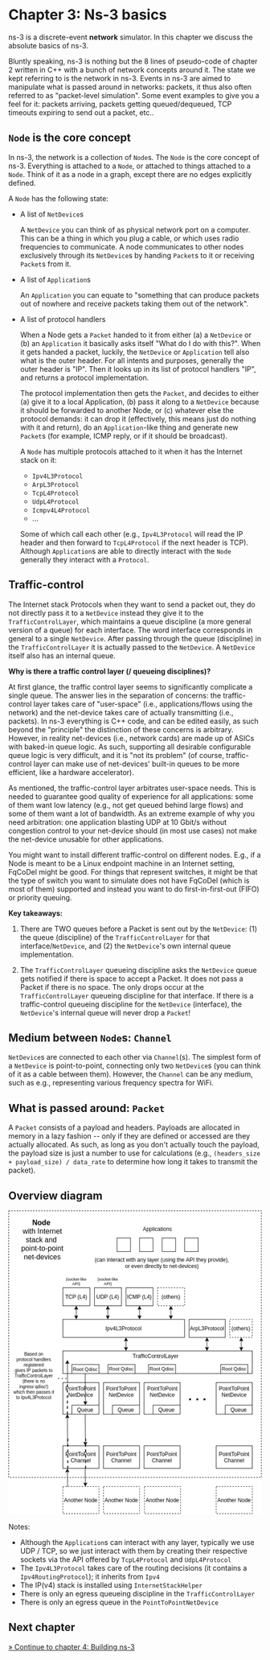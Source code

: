 # Chapter 3: Ns-3 basics

ns-3 is a discrete-event **network** simulator. In this chapter we discuss
the absolute basics of ns-3.

Bluntly speaking, ns-3 is nothing but the 8 lines of pseudo-code of chapter 2
written in C++ with a bunch of network concepts around it. The state we kept
referring to is the network in ns-3. Events in ns-3 are aimed to manipulate
what is passed around in networks: packets, it thus also often referred to
as "packet-level simulation". Some event examples to give you a feel for it:
packets arriving, packets getting queued/dequeued, TCP timeouts expiring to
send out a packet, etc..


## `Node` is the core concept

In ns-3, the network is a collection of `Node`s. The `Node` is the core concept of ns-3.
Everything is attached to a `Node`, or attached to things attached to a `Node`.
Think of it as a node in a graph, except there are no edges explicitly defined.

A `Node` has the following state:

- A list of `NetDevice`s

  A `NetDevice` you can think of as physical network port on a computer. This can be
  a thing in which you plug a cable, or which uses radio frequencies to communicate.
  A node communicates to other nodes exclusively through its `NetDevice`s by handing
  `Packet`s to it or receiving `Packet`s from it.

- A list of `Application`s
  
  An `Application` you can equate to "something that can produce packets out of nowhere
  and receive packets taking them out of the network".
  
- A list of protocol handlers

  When a Node gets a `Packet` handed to it from either (a) a `NetDevice` or (b) an `Application`
  it basically asks itself "What do I do with this?". When it gets handed a packet, luckily,
  the `NetDevice` or `Application` tell also what is the outer header. For all intents and 
  purposes, generally the outer header is "IP". Then it looks up in its list of protocol handlers
  "IP", and returns a protocol implementation.
  
  The protocol implementation then gets the `Packet`, and decides to either (a) give it to a local
  Application, (b) pass it along to a `NetDevice` because it should be forwarded to another Node,
  or (c) whatever else the protocol demands: it can drop it (effectively, this means
  just do nothing with it and return), do an `Application`-like thing and generate new `Packet`s
  (for example, ICMP reply, or if it should be broadcast).
  
  A `Node` has multiple protocols attached to it when it has the Internet stack on it:
  * `Ipv4L3Protocol`
  * `ArpL3Protocol`
  * `TcpL4Protocol`
  * `UdpL4Protocol`
  * `Icmpv4L4Protocol`
  * ...
  
  Some of which call each other (e.g., `Ipv4L3Protocol` will read the IP header and then
  forward to `TcpL4Protocol` if the next header is TCP). Although `Application`s are able
  to directly interact with the `Node` generally they interact with a `Protocol`.


## Traffic-control

The Internet stack Protocols when they want to send a packet out, they do not directly
pass it to a `NetDevice` instead they give it to the `TrafficControlLayer`, which maintains
a queue discipline (a more general version of a queue) for each interface. The word interface
corresponds in general to a single `NetDevice`. After passing through the queue (discipline)
in the `TrafficControlLayer` it is actually passed to the `NetDevice`. A `NetDevice` itself
also has an internal queue.
 
**Why is there a traffic control layer (/ queueing disciplines)?**

At first glance, the traffic control layer seems to significantly complicate a single queue.
The answer lies in the separation of concerns: the traffic-control layer takes care of
"user-space" (i.e., applications/flows using the network) and the net-device takes care of
actually transmitting (i.e., packets). In ns-3 everything is C++ code, and can be edited easily,
as such beyond the "principle" the distinction of these concerns is arbitrary.
However, in reality net-devices (i.e., network cards) are made up of ASICs with baked-in
queue logic. As such, supporting all desirable configurable queue logic is very difficult, and it is
"not its problem" (of course, traffic-control layer can make use of net-devices' 
built-in queues to be more efficient, like a hardware accelerator).

As mentioned, the traffic-control layer arbitrates user-space needs. This is needed to guarantee
good quality of experience for all applications: some of them want low latency (e.g.,
not get queued behind large flows) and some of them want a lot of bandwidth.
As an extreme example of why you need arbitration: 
one application blasting UDP at 10 Gbit/s without congestion control to your net-device
should (in most use cases) not make the net-device unusable for other applications.

You might want to install different traffic-control on different nodes. E.g., if a Node
is meant to be a Linux endpoint machine in an Internet setting, FqCoDel might be good.
For things that represent switches, it might be that the type of switch you want to
simulate does not have FqCoDel (which is most of them) supported and instead you want to
do first-in-first-out (FIFO) or priority queuing.

**Key takeaways:**

1. There are TWO queues before a Packet is sent out by the `NetDevice`: (1) the queue (discipline)
   of the `TrafficControlLayer` for that interface/`NetDevice`, and (2) the `NetDevice`'s own internal
   queue implementation.

2. The `TrafficControlLayer` queueing discipline asks the `NetDevice` queue gets notified if there
   is space to accept a Packet. It does not pass a Packet if there is no space. The only drops
   occur at the `TrafficControlLayer` queueing discipline for that interface. If there is a traffic-control queueing discipline for the `NetDevice` (interface),
   the `NetDevice`'s internal queue will never drop a `Packet`!


## Medium between `Node`s: `Channel`

`NetDevice`s are connected to each other via `Channel`(s). 
The simplest form of a `NetDevice` is point-to-point, connecting only two `NetDevice`s
(you can think of it as a cable between them). However, the `Channel` can be any medium,
such as e.g., representing various frequency spectra for WiFi.


## What is passed around: `Packet`

A `Packet` consists of a payload and headers. Payloads are allocated in memory in a lazy
fashion -- only if they are defined or accessed are they actually allocated.
As such, as long as you don't actually touch the payload, the payload size is just a
number to use for calculations (e.g., `(headers_size + payload_size) / data_rate` 
to determine how long it takes to transmit the packet).


## Overview diagram

![Node with Internet stack and point-to-point net-devices](images/node-internet-stack-p2p-net-devices.drawio.png)


Notes:
* Although the `Application`s can interact with any layer, typically we use UDP / TCP, so we
  just interact with them by creating their respective sockets via the API offered by `TcpL4Protocol`
  and `UdpL4Protocol`
* The `Ipv4L3Protocol` takes care of the routing decisions (it contains a `Ipv4RoutingProtocol`); it
  inherits from `Ipv4`
* The IP(v4) stack is installed using `InternetStackHelper`
* There is only an egress queueing discipline in the `TrafficControlLayer`
* There is only an egress queue in the `PointToPointNetDevice`


## Next chapter

[&#187; Continue to chapter 4: Building ns-3](4_ns3_building.md)
